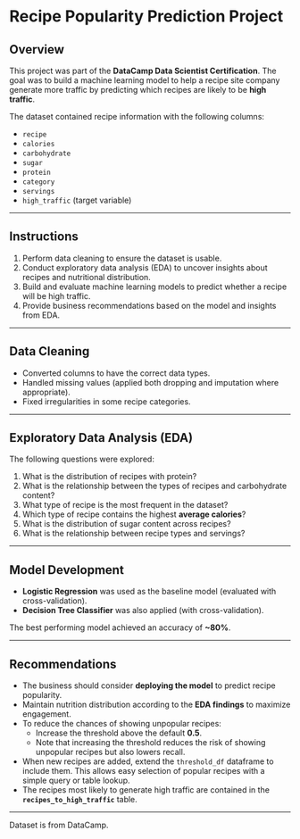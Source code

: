 # Recipe Popularity Prediction Project  

## Overview  
This project was part of the **DataCamp Data Scientist Certification**. The goal was to build a machine learning model to help a recipe site company generate more traffic by predicting which recipes are likely to be **high traffic**.  

The dataset contained recipe information with the following columns:  
- `recipe`  
- `calories`  
- `carbohydrate`  
- `sugar`  
- `protein`  
- `category`  
- `servings`  
- `high_traffic` (target variable)  

---

## Instructions  
1. Perform data cleaning to ensure the dataset is usable.  
2. Conduct exploratory data analysis (EDA) to uncover insights about recipes and nutritional distribution.  
3. Build and evaluate machine learning models to predict whether a recipe will be high traffic.  
4. Provide business recommendations based on the model and insights from EDA.  

---

## Data Cleaning  
- Converted columns to have the correct data types.  
- Handled missing values (applied both dropping and imputation where appropriate).  
- Fixed irregularities in some recipe categories.  

---

## Exploratory Data Analysis (EDA)  
The following questions were explored:  
1. What is the distribution of recipes with protein?  
2. What is the relationship between the types of recipes and carbohydrate content?  
3. What type of recipe is the most frequent in the dataset?  
4. Which type of recipe contains the highest **average calories**?  
5. What is the distribution of sugar content across recipes?  
6. What is the relationship between recipe types and servings?  

---

## Model Development  
- **Logistic Regression** was used as the baseline model (evaluated with cross-validation).  
- **Decision Tree Classifier** was also applied (with cross-validation).  

The best performing model achieved an accuracy of **~80%**.  

---

## Recommendations  
- The business should consider **deploying the model** to predict recipe popularity.  
- Maintain nutrition distribution according to the **EDA findings** to maximize engagement.  
- To reduce the chances of showing unpopular recipes:  
  - Increase the threshold above the default **0.5**.  
  - Note that increasing the threshold reduces the risk of showing unpopular recipes but also lowers recall.  
- When new recipes are added, extend the `threshold_df` dataframe to include them. This allows easy selection of popular recipes with a simple query or table lookup.  
- The recipes most likely to generate high traffic are contained in the **`recipes_to_high_traffic`** table.  

---
Dataset is from DataCamp.
